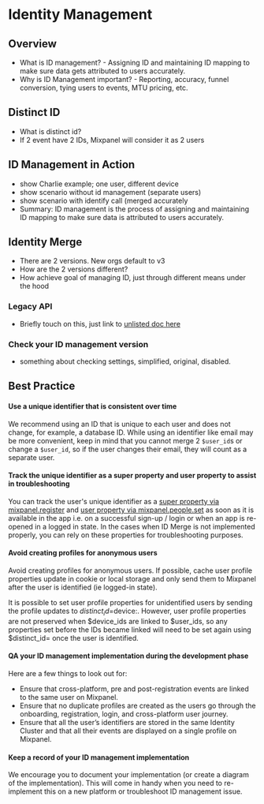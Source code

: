 # Identity Management

## Overview
- What is ID management? - Assigning ID and maintaining ID mapping to make sure data gets attributed to users accurately.
- Why is ID Management important? - Reporting, accuracy, funnel conversion, tying users to events, MTU pricing, etc.

## Distinct ID
- What is distinct id?
- If 2 event have 2 IDs, Mixpanel will consider it as 2 users

## ID Management in Action
- show Charlie example; one user, different device
- show scenario without id management (separate users)
- show scenario with identify call (merged accurately
- Summary: ID management is the process of assigning and maintaining ID mapping to make sure data is attributed to users accurately.

## Identity Merge
- There are 2 versions. New orgs default to v3
- How are the 2 versions different?
- How achieve goal of managing ID, just through different means under the hood
 
### Legacy API
- Briefly touch on this, just link to [unlisted doc here](https://github.com/mixpanel/docs/blob/main/legacy/aliases.md)

### Check your ID management version
- something about checking settings, simplified, original, disabled.

## Best Practice
#### Use a unique identifier that is consistent over time
We recommend using an ID that is unique to each user and does not change, for example, a database ID. While using an identifier like email may be more convenient, keep in mind that you cannot merge 2 `$user_id`s or change a `$user_id`, so if the user changes their email, they will count as a separate user.

#### Track the unique identifier as a super property and user property to assist in troubleshooting
You can track the user's unique identifier as a [super property via mixpanel.register](https://developer.mixpanel.com/docs/javascript#super-properties) and [user property via mixpanel.people.set](https://developer.mixpanel.com/docs/javascript#setting-profile-properties) as soon as it is available in the app i.e. on a successful sign-up / login or when an app is re-opened in a logged in state.
In the cases when ID Merge is not implemented properly, you can rely on these properties for troubleshooting purposes.

#### Avoid creating profiles for anonymous users
Avoid creating profiles for anonymous users. If possible, cache user profile properties update in cookie or local storage and only send them to Mixpanel after the user is identified (ie logged-in state).

It is possible to set user profile properties for unidentified users by sending the profile updates to $distinct_id=$device:<device-id>. However, user profile properties are not preserved when $device_ids are linked to $user_ids, so any properties set before the IDs became linked will need to be set again using $distinct_id=<user-id> once the user is identified.

#### QA your ID management implementation during the development phase
Here are a few things to look out for:
- Ensure that cross-platform, pre and post-registration events are linked to the same user on Mixpanel.
- Ensure that no duplicate profiles are created as the users go through the onboarding, registration, login, and cross-platform user journey.
- Ensure that all the user’s identifiers are stored in the same Identity Cluster and that all their events are displayed on a single profile on Mixpanel.

#### Keep a record of your ID management implementation
We encourage you to document your implementation (or create a diagram of the implementation). This will come in handy when you need to re-implement this on a new platform or troubleshoot ID management issue.
